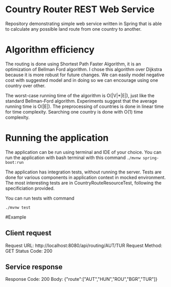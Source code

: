# Country Router REST Web Service
Repository demonstrating simple web service written in Spring that is able to calculate any possible land route from one country to another.

# Algorithm efficiency
The routing is done using Shortest Path Faster Algorithm, it is an optimization of Bellman Ford algorithm. I chose this algorithm over Dijkstra because it is more robust for future changes. We can easily model negative cost with suggested model and in doing so we can encourage using one country over other.

The worst-case running time of the algorithm is O(|V|*|E|), just like the standard Bellman-Ford algorithm. Experiments suggest that the average running time is O(|E|).
The preprocessing of countries is done in linear time for time complexity. Searching one country is done with O(1) time complexity.


# Running the application

The application can be run using terminal and IDE of your choice. You can run the application with bash terminal with this command
`./mvnw spring-boot:run`

The application has integration tests, without running the server. Tests are done for various components in application context in mocked environment.
The most interesting tests are in CountryRouteResourceTest, following the specificiation provided.

You can run tests with command

`./mvnw test`

#Example 

## Client request

Request URL: http://localhost:8080/api/routing/AUT/TUR
Request Method: GET
Status Code: 200 

## Service response 
Response Code: 200 
Body: {"route":["AUT","HUN","ROU","BGR","TUR"]}

